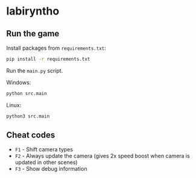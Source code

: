 # labiryntho

## Run the game
Install packages from `requirements.txt`:
```bash
pip install -r requirements.txt
```

Run the `main.py` script.

Windows:
```bash
python src.main
```
Linux:
```bash
python3 src.main
```

## Cheat codes

- `F1` - Shift camera types
- `F2` - Always update the camera (gives 2x speed boost when camera is updated in other scenes)
- `F3` - Show debug information

[//]: # (TODO: Add more info about the game)
